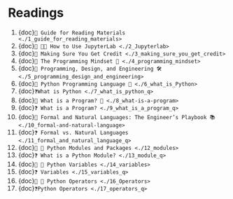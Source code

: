# Readings
1. {doc}`📖 Guide for Reading Materials <./1_guide_for_reading_materials>`
2. {doc}`📖 🧑‍💻 How to Use JupyterLab <./2_Jupyterlab>`
3. {doc}`📖 Making Sure You Get Credit <./3_making_sure_you_get_credit>`
4. {doc}`📖 The Programming Mindset 🧠 <./4_programming_mindset>`
5. {doc}`📖 Programming, Design, and Engineering 🛠️ <./5_programming_design_and_engineering>`
6. {doc}`📖 Python Programming Language 🐍 <./6_what_is_Python>`
7. {doc}`❓What is Python <./7_what_is_python_q>`
8. {doc}`📖 What is a Program? 🤔 <./8_what-is-a-program>`
9. {doc}`❓ What is a Program? <./9_what_is_a_program_q>`
10. {doc}`📖 Formal and Natural Languages: The Engineer’s Playbook 📚 <./10_formal-and-natural-language>`
11. {doc}`❓ Formal vs. Natural Languages <./11_formal_and_natural_language_q>`
12. {doc}`📖 📝 Python Modules and Packages <./12_modules>`
13. {doc}`❓ What is a Python Module? <./13_module_q>`
14. {doc}`📖 📓 Python Variables <./14_variables>`
15. {doc}`❓ Variables <./15_variables_q>`
16. {doc}`📖 🏈 Python Operators <./16_Operators>`
17. {doc}`❓Python Operators <./17_operators_q>`
